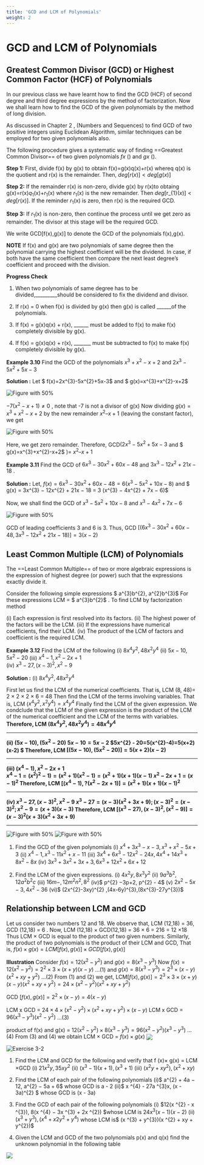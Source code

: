 ```yaml
---
title: 'GCD and LCM of Polynomials'
weight: 2
---
```


# GCD and LCM of Polynomials


## Greatest Common Divisor (GCD) or Highest Common Factor (HCF) of Polynomials

In our previous class we have learnt how to find the GCD (HCF) of second degree and third degree expressions by the method of factorization. Now we shall learn how to find the GCD of the given polynomials by the method of long division.

As discussed in Chapter 2 , (Numbers and Sequences) to find GCD of two positive integers using Euclidean Algorithm, similar techniques can be employed for two given polynomials also.

The following procedure gives a systematic way of finding ==Greatest Common Divisor== of two given polynomials _fx_ () and _gx_ ().

**Step 1:**  First, divide f(x) by g(x) to obtain f(x)=g(x)q(x)+r(x) whereq q(x) is the quotient and r(x) is the remainder. Then, $deg[r(x)] < deg[g(x)]$

**Step 2:** If the remainder r(x) is non-zero, divide g(x) by r(x)to obtaing g(x)=r(x)$q_{1}$(x)+$r_{1}$(x) where $r_{1}$(x) is the new remainder. Then $deg[$r_{1}$(x)]<deg [r(x)]$. If the reminder $r_{1}$(x) is zero, then r(x) is the required GCD.

**Step 3:** If $r_{1}$(x)  is non-zero, then continue the process until we get zero as remainder. The divisor at this stage will be the required GCD.

We write GCD[f(x),g(x)] to denote the GCD of the polynomials f(x),g(x).


**NOTE**
If f(x) and g(x) are two polynomials of same degree then the polynomial carrying the highest coefficient will be the dividend. In case, if both have the same coefficient then compare the next least degree’s coefficient and proceed with the division.

**Progress Check**
1. When two polynomials of same degree has to be divided,_________should be considered to fix the dividend and divisor.

2. If r(x) = 0 when f(x) is divided by g(x) then g(x) is called ______of the polynomials.

3. If f(x) = g(x)q(x) + r(x), ______ must be added to f(x) to make f(x) completely divisible by g(x).

4. If f(x) = g(x)q(x) + r(x), _______ must be subtracted to f(x) to make f(x) completely divisible by g(x).


**Example 3.10** Find the GCD of the polynomials $x^{3}+x^{2}-x+2$ and 	$2x^{3}-5x^{2}+5x-3$

**Solution :** Let $ f(x)=2x^{3}-5x^{2}+5x-3$ and $ g(x)=x^{3}+x^{2}-x+2$ 

![Figure with 50%](Example3-10-1.png "w-50 float-end")

$−7(x^{2} − x + 1) ≠ 0$ , note that -7 is not a divisor of g(x)
Now dividing $g(x) = x^{3} + x^{2}− x + 2$ by the new remainder $x^{2}–x+1$ (leaving the constant factor), we get
 
![Figure with 50%](Example3-10-2.png "w-50 float-end")

Here, we get zero remainder.
Therefore, GCD$(2x^{3}-5x^{2}+5x-3$ and $ g(x)=x^{3}+x^{2}-x+2$ )= $x^{2}–x+1$


**Example 3.11** Find the GCD of $6x^{3} − 30x^{2} + 60x − 48$ and $3x^{3} − 12x^{2} + 21x − 18$ .

**Solution :** Let, $f(x) = 6x^{3} − 30x^{2} + 60x − 48 = 6(x^{3} − 5x^{2} + 10x − 8)$ and $
g(x) = 3x^{3} − 12x^{2} + 21x − 18 = 3 (x^{3} − 4x^{2} + 7x − 6)$
 
Now, we shall find the GCD of $x^{3} − 5x^{2} + 10x − 8$
and $x^{3} − 4x^{2} + 7x − 6$

![Figure with 50%](Example3-11.png "w-50 float-end")

GCD of leading coefficients 3 and 6 is 3.
Thus, GCD $[(6x^{3} − 30x^{2} + 60x − 48,3x^{3} − 12x^{2} + 21x − 18) ]=3(x-2)$


## Least Common Multiple (LCM) of Polynomials

The ==Least Common Multiple== of two or more algebraic expressions is the expression of highest degree (or power) such that the expressions exactly divide it.
 
Consider the  following  simple  expressions $ a^{3}b^{2}, a^{2}b^{3}$
For these expressions LCM = $ a^{3}b^{2}$ . 
To find LCM by factorization method

 
(i)	Each expression is first resolved into its factors.
(ii)	The highest power of the factors will be the LCM.
(iii)	If the expressions have numerical coefficients, find their LCM.
(iv)	The product of the LCM of factors and coefficient is the required LCM.

**Example 3.12** Find the LCM of the following
(i) $8x^{4}y^{2}, 48x^{2}y^{4}$ 
(ii) $5x - 10, 5x^{2} - 20$
(iii) $x^{4} - 1, x^{2} − 2x + 1$   
(iv) $x^{3} - 27, (x - 3)^{2}, x^{2} - 9$
 
**Solution :** 
(i) $8x^{4}y^{2}, 48x^{2}y^{4}$ 

First let us find the LCM of the numerical coefficients.
 That is,	LCM (8, 48)= 2 × 2 × 2 × 6 = 48
 Then find the LCM of the terms involving variables.
 That is,	LCM ($x^{4}y^{2}, x^{2}y^{4})= x^{4}y^{4}$
 Finally find the LCM of the given expression.
We condclude that the LCM of the given expression is the product of the LCM of the numerical coefficient and the LCM of the terms with variables.
<b>Therefore, LCM ($8x^{4}y^{2}, 48x^{2}y^{4}) = 48x^{4}y^{4}$

---
(ii) $(5x - 10), (5x^{2} - 20)$
$5x - 10=5x-2$
$5x^{2} - 20=5(x^{2}-4)=5(x+2)(x-2) $
Therefore, LCM $[(5x - 10), (5x^{2} - 20)]=5(x+2)(x-2)$

---
 (iii) $(x^{4} - 1), x^{2} − 2x + 1$  
$x^{4} - 1=(x^{2})^{2} - 1)=(x^{2}+ 1)(x^{2}-1)=(x^{2}+1)(x+1)(x-1)$
$x^{2} − 2x + 1=(x-1)^{2}$ 
Therefore, LCM $[(x^{4} - 1), ?(x^{2} − 2x + 1)]=(x^{2}+1)(x+1)(x-1)^{2}$

---
(iv) $x^{3} - 27, (x - 3)^{2}, x^{2} - 9$
$x^{3} - 27=(x-3)(x^{2}+3x+9);  (x - 3)^{2}= (x - 3)^{2}; x^{2} - 9=(x+3)(x-3)$
Therefore, LCM $[(x^{3} - 27), (x - 3)^{2}, (x^{2} - 9)]=(x - 3)^{2} (x + 3) (x^{2}+3x+9)$

-----
</b>

![Figure with 50%](think-corner-3.1.png "w-50 float-end")
![Figure with 50%](Exercise3-2.png "w-50 float-end")

1. Find the GCD of the given polynomials
(i) $x^{4} + 3x^{3} − x − 3, x^{3} + x^{2} − 5x + 3$
(ii) $x^{4} - 1 , x^{3} − 11x^{2} + x − 11$
(iii) $3x^{4} + 6x^{3} − 12x^{2} − 24x, 4x^{4} + 14x^{3} + 8x^{2} − 8x$
(iv) $3x^{3} + 3x^{2} + 3x + 3 , 6x^{3} + 12x^{2} + 6x + 12$


2. Find the LCM of the given expressions.
(i) $4x^{2}y, 8x^{3}y^{2}$
(ii) $9a^{3}b^{2} , 12a^{2}b^{2}c$
(iii) $16m-, 12m^{2}n^{2} , 8^{2}$
(iv)$ p^{2} −3p+2, p^{2} - 4$
(v) $2x^{2}-5x-3, 4x^{2}-36$
(vi)$ (2x^{2}-3xy)^{2}  ,(4x-6y)^{3},(8x^{3}-27y^{3})$

## Relationship between LCM and GCD

Let us consider two numbers 12 and 18.
We observe that, LCM (12,18) = 36, GCD (12,18) = 6 .
Now, LCM (12,18) × GCD(12,18) = 36 × 6 = 216 = 12 ×18
Thus LCM × GCD is equal to the product of two given numbers.
Similarly, the product of two polynomials is the product of their LCM and GCD, 
That is, $f(x)×g(x) = LCM[f (x),g(x)]×GCD[f (x), g(x)]$

**Illustration**
Consider	$f(x) = 12(x^{2} − y^{2})$ and  $g(x) = 8(x^{3} − y^{3})$
Now	$f(x) = 12(x ^{2} − y ^{2}) = 2^{2} × 3 ×(x + y)(x − y)$	...(1)
and $g(x) = 8(x ^{3} − y ^{3}) = 2^{3} ×(x − y)(x ^{2} + xy + y^{2})$ ...(2)
From (1) and (2) we get, 
LCM$[f(x), g(x)] = 2^{3} × 3 ×(x + y)(x − y)(x ^{2} + xy + y^{2})
= 24 ×(x ^{2} − y^{2})(x ^{2} + xy + y^{2})$
 
GCD $[f(x), g(x)] = 2^{2} ×(x − y) = 4(x − y)$
	 
LCM x GCD  = $24 × 4 ×(x ^{2} − y^{2})×(x ^{2} + xy + y^{2})×(x − y)$
LCM x GCD  = $96(x ^{3} − y ^{3})(x ^{2} − y ^{2})$ ...(3)
 
product of f(x) and g(x) = $12(x ^{2} − y^{2})× 8(x ^{3} − y ^{3})
= 96(x ^{2} − y^{2})(x ^{3} − y^{3})$ ...(4)
From (3) and (4) we obtain LCM × GCD = $f(x) × g(x)$
<img align="center" src="think-corner-3.3.png">

![Exercise 3-2](Exercise3-3new.png "w-50 float-end")

1.	Find the LCM and GCD for the following and verify that f (x)× g(x) = LCM ×GCD
 (i) $21x^{2}y, 35xy^{2}$
 (ii) $(x ^{3} − 1)(x + 1),(x ^{3} + 1)$
 (iii) $(x^{2}y + xy^{2}), (x ^{2} + xy)$
 
2.	Find the LCM of each pair of the following polynomials
(i)$	a^{2} + 4a − 12, a^{2} − 5a + 6$ whose GCD is a - 2
 (ii)$	x ^{4} - 27a ^{3}x, (x - 3a)^{2} $ whose GCD is (x - 3a)

3.	Find the GCD of each pair of the following polynomials
(i)	$12(x ^{2} - x ^{3}), 8(x ^{4} − 3x ^{3} + 2x ^{2}) $whose LCM is $24x ^{3}(x - 1)(x - 2)$
(ii)$(x^{3} + y^{3}), (x ^{4} + x 2y^{2} + y^{4} )$ whose LCM is$ (x ^{3} + y^{3})(x ^{2} + xy + y^{2})$

4. Given the LCM and GCD of the two polynomials p(x) and q(x) find the unknown polynomial in the following table
<img align="center" src="fig3-poly.png">


